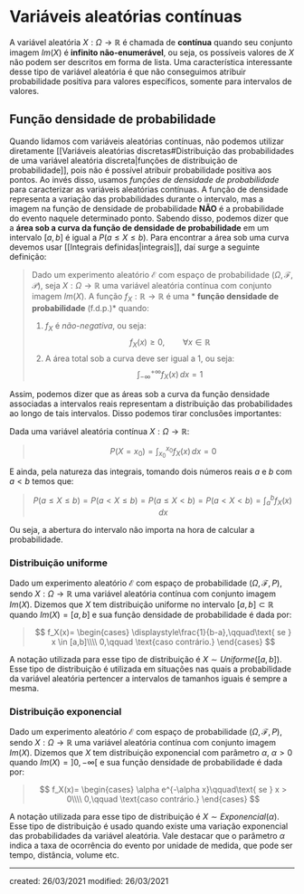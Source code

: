 # Variáveis aleatórias contínuas
A variável aleatória $X:\Omega\rightarrow\mathbb{R}$ é chamada de **contínua** quando seu conjunto imagem $Im(X)$ é **infinito não-enumerável**, ou seja, os possíveis valores de $X$ não podem ser descritos em forma de lista. Uma característica interessante desse tipo de variável aleatória é que não conseguimos atribuir probabilidade positiva para valores específicos, somente para intervalos de valores.

## Função densidade de probabilidade
Quando lidamos com variáveis aleatórias contínuas, não podemos utilizar diretamente [[Variáveis aleatórias discretas#Distribuição das probabilidades de uma variável aleatória discreta|funções de distribuição de probabilidade]], pois não é possível atribuir probabilidade positiva aos pontos. Ao invés disso, usamos *funções de densidade de probabilidade* para caracterizar as variáveis aleatórias contínuas.
A função de densidade representa a variação das probabilidades durante o intervalo, mas a imagem na função de densidade de probabilidade **NÃO** é a probabilidade do evento naquele determinado ponto.
Sabendo disso, podemos dizer que a **área sob a curva da função de densidade de probabilidade** em um intervalo $[a,b]$ é igual a $P(a \leq X \leq b)$. Para encontrar a área sob uma curva devemos usar [[Integrais definidas|integrais]], daí surge a seguinte definição:

> Dado um experimento aleatório $\mathcal{E}$ com espaço de probabilidade $(\Omega, \mathcal{F}, \mathcal{P})$, seja $X:\Omega\rightarrow\mathbb{R}$ uma variável aleatória contínua com conjunto imagem $Im(X)$. A função $f_X:\mathbb{R}\rightarrow\mathbb{R}$ é uma * **função densidade de probabilidade** (f.d.p.)* quando:
>  1. $f_X$ é *não-negativa*, ou seja: $$
  f_X(x) \geq 0,\qquad \forall x \in \mathbb{R}
>$$
>  2. A área total sob a curva deve ser igual a 1, ou seja: $$
  \int_{-\infty}^{+\infty}{f_X(x)}\,dx = 1
>$$

Assim, podemos dizer que as áreas sob a curva da função densidade associadas a intervalos reais representam a distribuição das probabilidades ao longo de tais intervalos. Disso podemos tirar conclusões importantes:

Dada uma variável aleatória contínua $X:\Omega\rightarrow\mathbb{R}$:
>$$
  P(X=x_0) = \int_{x_0}^{x_0}{f_X(x)}\,dx = 0
>$$

E ainda, pela natureza das integrais, tomando dois números reais $a$ e $b$ com $a < b$ temos que:

>$$
  P(a \leq X \leq b) = P(a \lt X \leq b) = P(a \leq X \lt b) = P(a \lt X \lt b) = \int_{a}^{b}{f_X(x)}\,dx
>$$

Ou seja, a abertura do intervalo não importa na hora de calcular a probabilidade.

### Distribuição uniforme
Dado um experimento aleatório $\mathcal{E}$ com espaço de probabilidade $(\Omega,\mathcal{F},P)$, sendo $X:\Omega \rightarrow \mathbb{R}$ uma variável aleatória contínua com conjunto imagem $Im(X)$. Dizemos que $X$ tem distribuição uniforme no intervalo $[a,b] \subset \mathbb{R}$ quando $Im(X)=[a,b]$ e sua função densidade de probabilidade é dada por:
>$$
f_X(x)=
\begin{cases}
  \displaystyle\frac{1}{b-a},\qquad\text{ se } x \in [a,b]\\\\
  0,\qquad \text{caso contrário.}
\end{cases}
>$$

A notação utilizada para esse tipo de distribuição é $X\sim Uniforme([a,b])$. Esse tipo de distribuição é utilizada em situações nas quais a probabilidade da variável aleatória pertencer a intervalos de tamanhos iguais é sempre a mesma.

### Distribuição exponencial
Dado um experimento aleatório $\mathcal{E}$ com espaço de probabilidade $(\Omega,\mathcal{F},P)$, sendo $X:\Omega \rightarrow \mathbb{R}$ uma variável aleatória contínua com conjunto imagem $Im(X)$. Dizemos que $X$ tem distribuição exponencial com parâmetro $\alpha$, $\alpha > 0$ quando $Im(X)=]0,-\infty[$ e sua função densidade de probabilidade é dada por:
>$$
f_X(x)=
\begin{cases}
  \alpha e^{-\alpha x}\qquad\text{ se } x > 0\\\\
  0,\qquad \text{caso contrário.}
\end{cases}
>$$

A notação utilizada para esse tipo de distribuição é $X\sim Exponencial(\alpha)$. Esse tipo de distribuição é usado quando existe uma variação exponencial das probabilidades da variável aleatória. Vale destacar que o parâmetro $\alpha$ indica a taxa de ocorrência do evento por unidade de medida, que pode ser tempo, distância, volume etc.

---

created: 26/03/2021
modified: 26/03/2021
